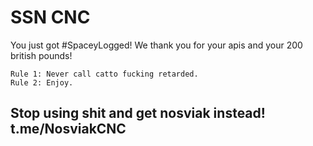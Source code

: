 # SSN CNC
You just got #SpaceyLogged! We thank you for your apis and your 200 british pounds!
```
Rule 1: Never call catto fucking retarded.
Rule 2: Enjoy.
```
## Stop using shit and get nosviak instead! t.me/NosviakCNC
